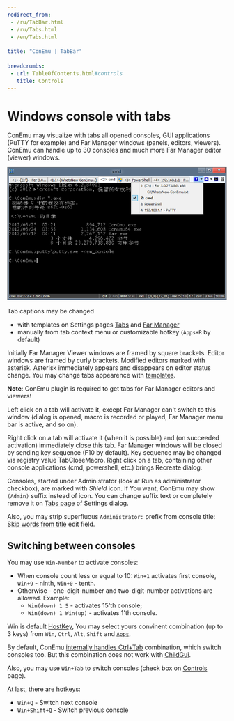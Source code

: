 ```yaml
---
redirect_from:
 - /ru/TabBar.html
 - /ru/Tabs.html
 - /en/Tabs.html

title: "ConEmu | TabBar"

breadcrumbs:
 - url: TableOfContents.html#controls
   title: Controls
---
```


# Windows console with tabs

ConEmu may visualize with tabs all opened consoles, GUI applications
(PuTTY for example) and Far Manager windows (panels, editors,
viewers). ConEmu can handle up to 30 consoles and much more Far
Manager editor (viewer) windows.

![ConEmu tabs](/img/ConEmuTabs2.png "ConEmu tabs and multiconsole")

Tab captions may be changed

* with templates on Settings pages [Tabs](SettingsTabBar.html) and [Far Manager](SettingsFar.html)
* manually from tab context menu or customizable hotkey (`Apps+R` by default)

Initially Far Manager Viewer windows are framed by square brackets.
Editor windows are framed by curly brackets.
Modified editors marked with asterisk.
Asterisk immediately appears and disappears on editor status change.
You may change tabs appearence with [templates](SettingsTabBar.html).

**Note**: ConEmu plugin is required to get tabs for Far Manager editors and viewers!

Left click on a tab will activate it, except Far Manager can't switch to this window
(dialog is opened, macro is recorded or played, Far Manager menu bar is active, and so on).

Right click on a tab will activate it (when it is possible)
and (on succeeded activation) immediately close this tab.
Far Manager windows will be closed by sending key sequence (F10 by default).
Key sequence may be changed via registry value TabCloseMacro.
Right click on a tab, containing other console applications (cmd, powershell, etc.)
brings Recreate dialog.

Consoles, started under Administrator (look at Run as administrator checkbox),
are marked with *Shield* icon.
If You want, ConEmu may show ` (Admin)` suffix instead of icon.
You can change suffix text or completely remove it on
[Tabs page](SettingsTabBar.html) of Settings dialog.

Also, you may strip superfluous `Administrator:` prefix from console title:
[Skip words from title](SettingsTabBar.html) edit field.

<h2 id="switching-consoles"> Switching between consoles </h2>

You may use `Win-Number` to activate consoles:

* When console count less or equal to 10: `Win+1` activates first console, `Win+9` - ninth, `Win+0` - tenth.
* Otherwise - one-digit-number and two-digit-number activations are allowed. Example:
  * `Win(down) 1 5` - activates 15'th console;
  * `Win(down) 1 Win(up)` - activates 1'th console.

Win is default [HostKey](ConEmuTerms.html#Host_key),
You may select yours convinent combination (up to 3 keys)
from `Win`, `Ctrl`, `Alt`, `Shift` and [`Apps`](AppsKey.html).

By default, ConEmu [internally handles Ctrl+Tab](SettingsTabBar.html) combination,
which switch consoles too. But this combination does not work with [ChildGui](ChildGui.html).

Also, you may use `Win+Tab` to switch consoles (check box on [Controls](SettingsControls.html) page).

At last, there are [hotkeys](SettingsHotkeys.html):
* `Win+Q` - Switch next console
* `Win+Shift+Q` - Switch previous console
